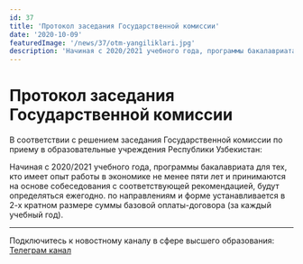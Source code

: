 ```yaml
---
id: 37
title: 'Протокол заседания Государственной комиссии'
date: '2020-10-09'
featuredImage: '/news/37/otm-yangiliklari.jpg'
description: 'Начиная с 2020/2021 учебного года, программы бакалавриата для тех, кто имеет опыт работы в экономике не менее пяти лет и принимаются на основе собеседования с соответствующей рекомендацией, будут определяться ежегодно. по направлениям и форме устанавливается в 2-х кратном размере суммы базовой оплаты-договора'
---
```


# Протокол заседания Государственной комиссии

В соответствии с решением заседания Государственной комиссии по приему в образовательные учреждения Республики Узбекистан:

Начиная с 2020/2021 учебного года, программы бакалавриата для тех, кто имеет опыт работы в экономике не менее пяти лет и принимаются на основе собеседования с соответствующей рекомендацией, будут определяться ежегодно. по направлениям и форме устанавливается в 2-х кратном размере суммы базовой оплаты-договора (за каждый учебный год).

---

Подключитесь к новостному каналу в сфере высшего образования: [Телеграм канал](https://t.me/joinchat/AAAAAFWcf-p7bkFXyyVlNw)
